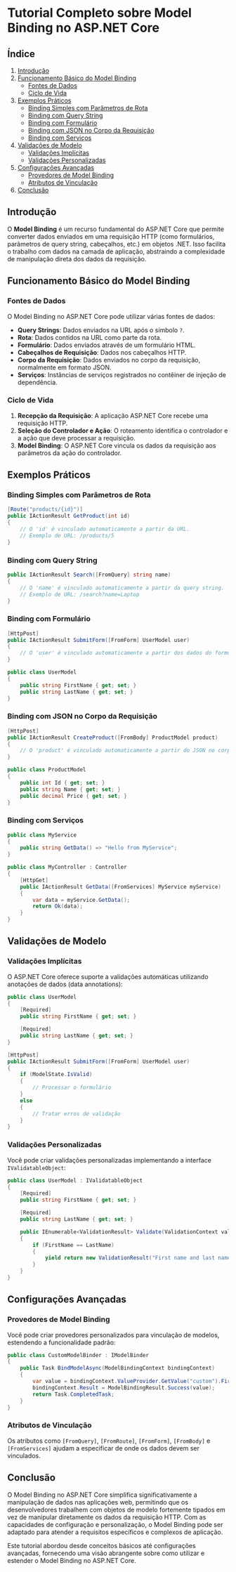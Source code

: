 # Tutorial Completo sobre Model Binding no ASP.NET Core

## Índice
1. [Introdução](#introdução)
2. [Funcionamento Básico do Model Binding](#funcionamento-básico-do-model-binding)
    - [Fontes de Dados](#fontes-de-dados)
    - [Ciclo de Vida](#ciclo-de-vida)
3. [Exemplos Práticos](#exemplos-práticos)
    - [Binding Simples com Parâmetros de Rota](#binding-simples-com-parâmetros-de-rota)
    - [Binding com Query String](#binding-com-query-string)
    - [Binding com Formulário](#binding-com-formulário)
    - [Binding com JSON no Corpo da Requisição](#binding-com-json-no-corpo-da-requisição)
    - [Binding com Serviços](#binding-com-serviços)
4. [Validações de Modelo](#validações-de-modelo)
    - [Validações Implícitas](#validações-implícitas)
    - [Validações Personalizadas](#validações-personalizadas)
5. [Configurações Avançadas](#configurações-avançadas)
    - [Provedores de Model Binding](#provedores-de-model-binding)
    - [Atributos de Vinculação](#atributos-de-vinculação)
6. [Conclusão](#conclusão)

## Introdução
O **Model Binding** é um recurso fundamental do ASP.NET Core que permite converter dados enviados em uma requisição HTTP (como formulários, parâmetros de query string, cabeçalhos, etc.) em objetos .NET. Isso facilita o trabalho com dados na camada de aplicação, abstraindo a complexidade de manipulação direta dos dados da requisição.

## Funcionamento Básico do Model Binding

### Fontes de Dados
O Model Binding no ASP.NET Core pode utilizar várias fontes de dados:
- **Query Strings**: Dados enviados na URL após o símbolo `?`.
- **Rota**: Dados contidos na URL como parte da rota.
- **Formulário**: Dados enviados através de um formulário HTML.
- **Cabeçalhos de Requisição**: Dados nos cabeçalhos HTTP.
- **Corpo da Requisição**: Dados enviados no corpo da requisição, normalmente em formato JSON.
- **Serviços**: Instâncias de serviços registrados no contêiner de injeção de dependência.

### Ciclo de Vida
1. **Recepção da Requisição**: A aplicação ASP.NET Core recebe uma requisição HTTP.
2. **Seleção do Controlador e Ação**: O roteamento identifica o controlador e a ação que deve processar a requisição.
3. **Model Binding**: O ASP.NET Core vincula os dados da requisição aos parâmetros da ação do controlador.

## Exemplos Práticos

### Binding Simples com Parâmetros de Rota

```csharp
[Route("products/{id}")]
public IActionResult GetProduct(int id)
{
    // O 'id' é vinculado automaticamente a partir da URL.
    // Exemplo de URL: /products/5
}
```

### Binding com Query String

```csharp
public IActionResult Search([FromQuery] string name)
{
    // O 'name' é vinculado automaticamente a partir da query string.
    // Exemplo de URL: /search?name=Laptop
}
```

### Binding com Formulário

```csharp
[HttpPost]
public IActionResult SubmitForm([FromForm] UserModel user)
{
    // O 'user' é vinculado automaticamente a partir dos dados do formulário.
}
```

```csharp
public class UserModel
{
    public string FirstName { get; set; }
    public string LastName { get; set; }
}
```

### Binding com JSON no Corpo da Requisição

```csharp
[HttpPost]
public IActionResult CreateProduct([FromBody] ProductModel product)
{
    // O 'product' é vinculado automaticamente a partir do JSON no corpo da requisição.
}
```

```csharp
public class ProductModel
{
    public int Id { get; set; }
    public string Name { get; set; }
    public decimal Price { get; set; }
}
```

### Binding com Serviços

```csharp
public class MyService
{
    public string GetData() => "Hello from MyService";
}

public class MyController : Controller
{
    [HttpGet]
    public IActionResult GetData([FromServices] MyService myService)
    {
        var data = myService.GetData();
        return Ok(data);
    }
}
```

## Validações de Modelo

### Validações Implícitas
O ASP.NET Core oferece suporte a validações automáticas utilizando anotações de dados (data annotations):

```csharp
public class UserModel
{
    [Required]
    public string FirstName { get; set; }

    [Required]
    public string LastName { get; set; }
}
```

```csharp
[HttpPost]
public IActionResult SubmitForm([FromForm] UserModel user)
{
    if (ModelState.IsValid)
    {
        // Processar o formulário
    }
    else
    {
        // Tratar erros de validação
    }
}
```

### Validações Personalizadas
Você pode criar validações personalizadas implementando a interface `IValidatableObject`:

```csharp
public class UserModel : IValidatableObject
{
    [Required]
    public string FirstName { get; set; }

    [Required]
    public string LastName { get; set; }

    public IEnumerable<ValidationResult> Validate(ValidationContext validationContext)
    {
        if (FirstName == LastName)
        {
            yield return new ValidationResult("First name and last name cannot be the same.", new[] { "FirstName", "LastName" });
        }
    }
}
```

## Configurações Avançadas

### Provedores de Model Binding
Você pode criar provedores personalizados para vinculação de modelos, estendendo a funcionalidade padrão:

```csharp
public class CustomModelBinder : IModelBinder
{
    public Task BindModelAsync(ModelBindingContext bindingContext)
    {
        var value = bindingContext.ValueProvider.GetValue("custom").FirstValue;
        bindingContext.Result = ModelBindingResult.Success(value);
        return Task.CompletedTask;
    }
}
```

### Atributos de Vinculação
Os atributos como `[FromQuery]`, `[FromRoute]`, `[FromForm]`, `[FromBody]` e `[FromServices]` ajudam a especificar de onde os dados devem ser vinculados.

## Conclusão
O Model Binding no ASP.NET Core simplifica significativamente a manipulação de dados nas aplicações web, permitindo que os desenvolvedores trabalhem com objetos de modelo fortemente tipados em vez de manipular diretamente os dados da requisição HTTP. Com as capacidades de configuração e personalização, o Model Binding pode ser adaptado para atender a requisitos específicos e complexos de aplicação.

Este tutorial abordou desde conceitos básicos até configurações avançadas, fornecendo uma visão abrangente sobre como utilizar e estender o Model Binding no ASP.NET Core.